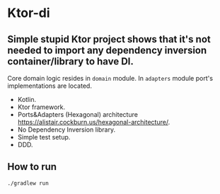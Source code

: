 # Ktor-di

## Simple stupid Ktor project shows that it's not needed to import any dependency inversion container/library to have DI.
Core domain logic resides in `domain` module. In `adapters` module port's implementations are located.


- Kotlin.
- Ktor framework.
- Ports&Adapters (Hexagonal) architecture https://alistair.cockburn.us/hexagonal-architecture/.
- No Dependency Inversion library.
- Simple test setup.
- DDD.

## How to run
`./gradlew run`
